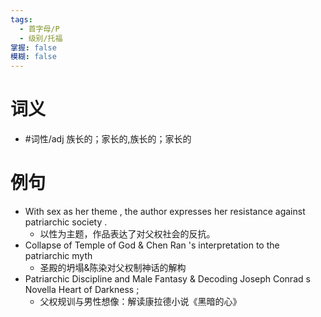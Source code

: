 ```yaml
---
tags:
  - 首字母/P
  - 级别/托福
掌握: false
模糊: false
---
```

# 词义
- #词性/adj  族长的；家长的,族长的；家长的
# 例句
- With sex as her theme , the author expresses her resistance against patriarchic society .
	- 以性为主题，作品表达了对父权社会的反抗。
- Collapse of Temple of God & Chen Ran 's interpretation to the patriarchic myth
	- 圣殿的坍塌&陈染对父权制神话的解构
- Patriarchic Discipline and Male Fantasy & Decoding Joseph Conrad s Novella Heart of Darkness ;
	- 父权规训与男性想像：解读康拉德小说《黑暗的心》
